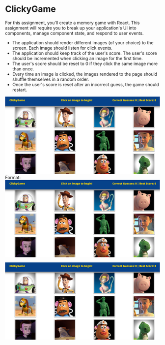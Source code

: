 # ClickyGame

For this assignment, you'll create a memory game with React. This assignment will require you to break up your application's UI into components, manage component state, and respond to user events.

* The application should render different images (of your choice) to the screen. Each image should listen for click events.
* The application should keep track of the user's score. The user's score should be incremented when clicking an image for the first time.
* The user's score should be reset to 0 if they click the same image more than once.
* Every time an image is clicked, the images rendered to the page should shuffle themselves in a random order.
* Once the user's score is reset after an incorrect guess, the game should restart.

![GitHub Logo](https://github.com/aamoesi/clicky.io/blob/master/public/assets/images/screenshot.jpg)
Format: ![Alt Text](https://github.com/aamoesi/clicky.io/blob/master/public/assets/images/screenshot.jpg
)

![GitHub Logo](./public/assets/images/screenshot.JPG)
